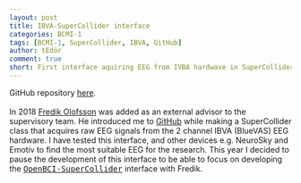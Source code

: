 ```yaml
---
layout: post
title: IBVA-SuperCollider interface
categories: BCMI-1
tags: [BCMI-1, SuperCollider, IBVA, GitHub]
author: tEdör
comment: true
short: First interface aquiring EEG from IVBA hardwave in SuperCollider software.
---
```

<!--
make a video demo;
-->
GitHub repository [here](https://github.com/krisztian-hofstadter-tedor/IBVA-BlueVAS-SuperCollider).
<br><br>
In 2018 [Fredik Olofsson](https://fredrikolofsson.com/) was added as an external advisor to the supervisory team. He introduced me to [GitHub](https://github.com/) while making a SuperCollider class that acquires raw EEG signals from the 2 channel IBVA (BlueVAS) EEG hardware. I have tested this interface, and other devices e.g. NeuroSky and Emotiv to find the most suitable EEG for the research. This year I decided to pause the development of this interface to be able to focus on developing the [<kbd>OpenBCI-SuperCollider</kbd>](/openbci-supercollider-interface/) interface with Fredik.
